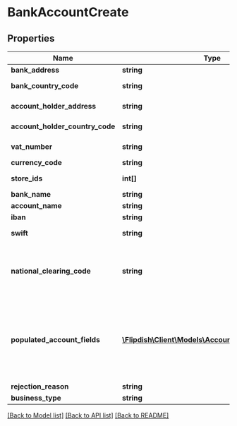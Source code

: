 # BankAccountCreate

## Properties
Name | Type | Description | Notes
------------ | ------------- | ------------- | -------------
**bank_address** | **string** | Address lf the bank | [optional] 
**bank_country_code** | **string** | CountryCode of the Bank Account | [optional] 
**account_holder_address** | **string** | Account Holders Address | [optional] 
**account_holder_country_code** | **string** | Account Holders Country Code | [optional] 
**vat_number** | **string** | Account Holders Vat Number | [optional] 
**currency_code** | **string** | Currency of Account | [optional] 
**store_ids** | **int[]** | List of stores to attach to Account | [optional] 
**bank_name** | **string** | Name of Bank | [optional] 
**account_name** | **string** | Name of this account | [optional] 
**iban** | **string** | IBAN of this account | [optional] 
**swift** | **string** | SWIFT of this bank account | [optional] 
**national_clearing_code** | **string** | National Clearing Code (BSB in Australia, Routing Number in USA/Canada, NCC in NZ) | [optional] 
**populated_account_fields** | [**\Flipdish\\Client\Models\AccountFieldKeyValuePair[]**](AccountFieldKeyValuePair.md) | A list of one or more populated account fields (field key-value pairs).  If this list contains at least one item, the Iban, Swift and NationalClearingCode fields will be ignored. | [optional] 
**rejection_reason** | **string** | Reason for Rejection | [optional] 
**business_type** | **string** | Business Type | [optional] 

[[Back to Model list]](../README.md#documentation-for-models) [[Back to API list]](../README.md#documentation-for-api-endpoints) [[Back to README]](../README.md)


